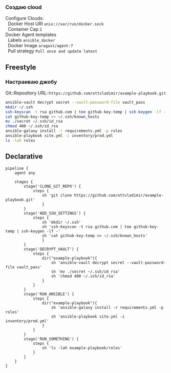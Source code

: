 ### Создаю cloud
Configure Clouds:  
&nbsp;&nbsp;Docker Host URI `unix://var/run/docker.sock`  
&nbsp;&nbsp;Container Cap `2`  
Docker Agent templates  
&nbsp;&nbsp;Labels `ansible_docker`  
&nbsp;&nbsp;Docker Image `aragast/agent:7`  
&nbsp;&nbsp;Pull strategy `Pull once and update latest`
## Freestyle
### Настраиваю джобу
Git::Repository URL::`https://github.com/ottvladimir/example-playbook.git`
```bash
ansible-vault decrypt secret --vault-password-file vault_pass
mkdir ~/.ssh
ssh-keyscan -t rsa github.com | tee github-key-temp | ssh-keygen -lf -
cat github-key-temp >> ~/.ssh/known_hosts
mv ./secret ~/.ssh/id_rsa
chmod 400 ~/.ssh/id_rsa
ansible-galaxy install -r requirements.yml -p roles
ansible-playbook site.yml -i inventory/prod.yml
ls -lah roles
```
## Declarative
```Jenkinsfile
pipeline {
    agent any

    stages {
        stage('CLONE_GIT_REPO') {
            steps {
                sh 'git clone https://github.com/ottvladimir/example-playbook.git'
                }
        }
        stage('ADD_SSH_SETTINGS') {
            steps {
                sh 'mkdir ~/.ssh'
                sh 'ssh-keyscan -t rsa github.com | tee github-key-temp | ssh-keygen -lf -'
                sh 'cat github-key-temp >> ~/.ssh/known_hosts'
                }
        }
        stage('DECRYPT_VAULT') {
            steps {
                dir("example-playbook"){
                    sh 'ansible-vault decrypt secret --vault-password-file vault_pass'
                    sh 'mv ./secret ~/.ssh/id_rsa'
                    sh 'chmod 400 ~/.ssh/id_rsa'
                }
            }
        }
        stage('RUN_ANSIBLE') {
            steps {
                dir("example-playbook"){
                    sh 'ansible-galaxy install -r requirements.yml -p roles'
                    sh 'ansible-playbook site.yml -i inventory/prod.yml'
                }
            }
        }
        stage('RUN_SOMETHING') {
            steps {
                sh 'ls -lah example-playbook/roles'
            }
        }    
    }
}
```
